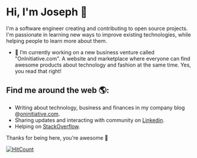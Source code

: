 # Hi, I'm Joseph 👋

I'm a software engineer creating and contributing to open source projects. I'm passionate in learning new ways to improve existing technologies, while helping people to learn more about them.

- 🔭 I’m currently working on a new business venture called "OnInitiative.com". A website and marketplace where everyone can find awesome products about technology and fashion at the same time. Yes, you read that right!

## Find me around the web 🌎:

- Writing about technology, business and finances in my company blog @[oninitiative.com](https://www.oninitiative.com/learn/).
- Sharing updates and interacting with community on [Linkedin](https://www.linkedin.com/in/jalugo/).
- Helping on [StackOverflow](https://stackoverflow.com/users/6918459/jos%c3%a9-lugo?tab=profile).

Thanks for being here, you're awesome 🙌

[![HitCount](http://hits.dwyl.com/jlugogarcia/jlugogarcia.svg)](http://hits.dwyl.com/jlugogarcia/jlugogarcia)
